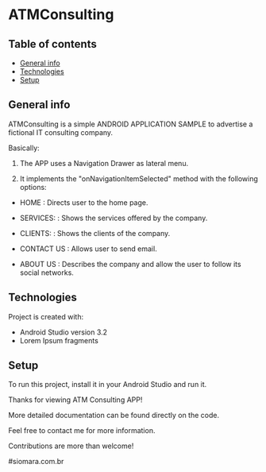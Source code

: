 # ATMConsulting

## Table of contents
* [General info](#general-info)
* [Technologies](#technologies)
* [Setup](#setup)

## General info
ATMConsulting is a simple ANDROID APPLICATION SAMPLE to advertise a fictional IT consulting company.

Basically:

1) The APP uses a Navigation Drawer as lateral menu.

2) It implements the "onNavigationItemSelected" method with the following options:

- HOME        : Directs user to the home page.

- SERVICES:   : Shows the services offered by the company.

- CLIENTS:    : Shows the clients of the company.

- CONTACT US  : Allows user to send email.

- ABOUT US    : Describes the company and allow the user to follow its social networks.

## Technologies
Project is created with:
* Android Studio version 3.2
* Lorem Ipsum fragments

## Setup
To run this project, install it in your Android Studio and run it.


Thanks for viewing ATM Consulting APP!

More detailed documentation can be found directly on the code.

Feel free to contact me for more information.

Contributions are more than welcome!

#siomara.com.br